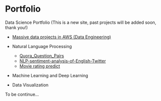 # Portfolio
Data Science Portfolio (This is a new site, past projects will be added soon, thank you!)

* [Massive data projects in AWS (Data Engineering)](https://github.com/JJJJJingL/dataEngineering-AWS)

* Natural Language Processing 
  * [Quora_Question_Pairs](https://github.com/KoalaChelsea/Quora_Question_Pairs)
  * [NLP-sentiment-analysis-of-English-Twitter](https://github.com/KoalaChelsea/NLP-sentiment-analysis-of-English-Twitter)
  * [Movie rating predict](https://github.com/JJJJJingL/movie_ratings)

* Machine Learning and Deep Learning

* Data Visualization

To be continue... 
